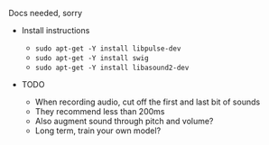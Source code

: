 Docs needed, sorry

* Install instructions
    * ```sudo apt-get -Y install libpulse-dev```
    * ```sudo apt-get -Y install swig```
    * ```sudo apt-get -Y install libasound2-dev```

* TODO
    * When recording audio, cut off the first and last bit of sounds
    * They recommend less than 200ms
    * Also augment sound through pitch and volume?
    * Long term, train your own model?
